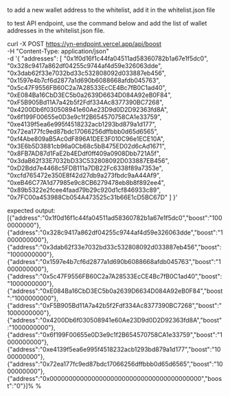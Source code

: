 to add a new wallet address to the whitelist, add it in the whitelist.json file

to test API endpoint, use the command below and add the list of wallet addresses in the whitelist.json file. 

curl -X POST https://yn-endpoint.vercel.app/api/boost \
  -H "Content-Type: application/json" \
  -d '{
    "addresses": [
      "0x1f0d16f1c44fa04511ad58360782b1a67e1f5dc0",
      "0x328c9417a862df04255c9744af4d59e326063dde",
      "0x3dab62f33e7032bd33c532808092d033887eb456",
      "0x1597e4b7cf6d2877a1d690b6088668afdb045763",
      "0x5c47F9556FB60C2a7A28533EcCE4Bc7fB0C1ad40",
      "0xE084Ba16CbD3EC5b0a2639D6634D084A92eB0F84",
      "0xF5B905Bd11A7a42b5f2Fdf334Ac8377390BC7268",
      "0x4200Db6f030508941e60Ae23D9d0D2D92363fd8A",
      "0x6f199F00655e0D3e9c1f2B654570758CA1e33759",
      "0xe4139f5ea6e995f4518232acb1293bd879a1d177", 
      "0x72ea177fc9ed87bdc17066256dffbbb0d65d6565",
      "0xf4Abe809aB5Ac0dF896A1DEE3F010C96e1ECE10A",
      "0x3E6b5D3881cb96a0Cb68c5bB475ED02d6cAd1671",
      "0x8FB7AD87d1FaE2b4EDdf0ff409a0908Dbb721A5f",
      "0x3daB62f33E7032bD33C532808092D033887EB456",
      "0xD2Bdd7e4468c5FDB111a7DB22Fc6338f89a7353e",
      "0xcfd765472e350E8f42d27db9a273fbdc9aA44Af9",
      "0xeB46C77A1d77985e9c8CB6279478eb8b8f892ee4",
      "0x89b5322e2fcee4faad79b29c920d1cf846933c89",
      "0x7FC00a453988Cb054A473525c31b66E1cD5BC67D"
    ]
  }'

expected output: [{"address":"0x1f0d16f1c44fa04511ad58360782b1a67e1f5dc0","boost":"1000000000"},{"address":"0x328c9417a862df04255c9744af4d59e326063dde","boost":"1000000000"},{"address":"0x3dab62f33e7032bd33c532808092d033887eb456","boost":"1000000000"},{"address":"0x1597e4b7cf6d2877a1d690b6088668afdb045763","boost":"1000000000"},{"address":"0x5c47F9556FB60C2a7A28533EcCE4Bc7fB0C1ad40","boost":"1000000000"},{"address":"0xE084Ba16CbD3EC5b0a2639D6634D084A92eB0F84","boost":"1000000000"},{"address":"0xF5B905Bd11A7a42b5f2Fdf334Ac8377390BC7268","boost":"1000000000"},{"address":"0x4200Db6f030508941e60Ae23D9d0D2D92363fd8A","boost":"1000000000"},{"address":"0x6f199F00655e0D3e9c1f2B654570758CA1e33759","boost":"1000000000"},{"address":"0xe4139f5ea6e995f4518232acb1293bd879a1d177","boost":"1000000000"},{"address":"0x72ea177fc9ed87bdc17066256dffbbb0d65d6565","boost":"1000000000"},{"address":"0x0000000000000000000000000000000000000000","boost":"0"}]%   %    